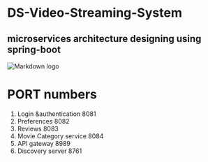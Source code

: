 # DS-Video-Streaming-System
## microservices architecture designing using spring-boot

![Markdown logo](https://drive.google.com/uc?export=view&id=1J-ZwdPlIXE6l4vhjAsI3N97phYkl0kzz)
# PORT numbers
1. Login &authentication        8081
1. Preferences                  8082
1. Reviews                      8083
1. Movie Category service       8084
1. API gateway                  8989
1. Discovery server             8761



